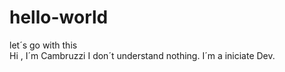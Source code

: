 # hello-world
let´s go with this  
Hi , I´m Cambruzzi I don´t understand nothing. I´m a iniciate Dev.
